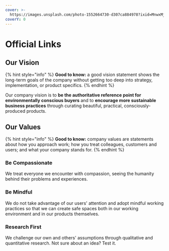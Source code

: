```yaml
---
cover: >-
  https://images.unsplash.com/photo-1552664730-d307ca884978?ixid=MnwxMjA3fDB8MHxwaG90by1wYWdlfHx8fGVufDB8fHx8&ixlib=rb-1.2.1&auto=format&fit=crop&w=2970&q=80
coverY: 0
---
```


# Official Links

## Our Vision

{% hint style="info" %}
**Good to know:** a good vision statement shows the long-term goals of the company without getting too deep into strategy, implementation, or product specifics.
{% endhint %}

Our company vision is to **be the authoritative reference point for environmentally conscious buyers** and to **encourage more sustainable business practices** through curating beautiful, practical, consciously-produced products.

## Our Values

{% hint style="info" %}
**Good to know:** company values are statements about how you approach work; how you treat colleagues, customers and users; and what your company stands for.
{% endhint %}

### Be Compassionate

We treat everyone we encounter with compassion, seeing the humanity behind their problems and experiences.

### Be Mindful

We do not take advantage of our users' attention and adopt mindful working practices so that we can create safe spaces both in our working environment and in our products themselves.

### Research First

We challenge our own and others' assumptions through qualitative and quantitative research. Not sure about an idea? Test it.
